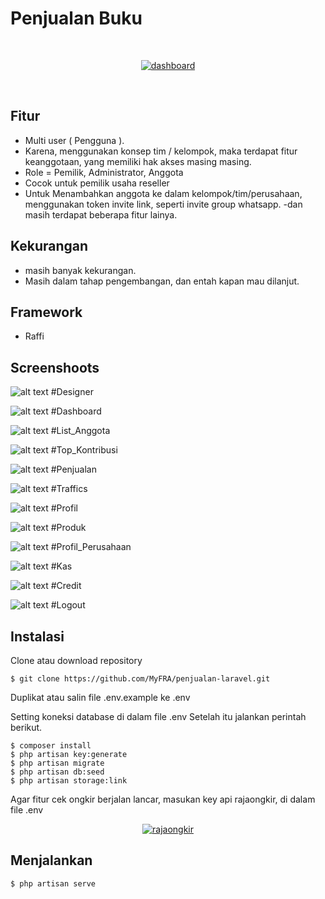 # Penjualan Buku
<br>
 <p align="center">
 <a href="https://ibb.co/wLtMZXx"><img src="https://i.ibb.co/3sKB5qL/dashboard.png" alt="dashboard" border="0"></a>
 </p>

 <br /> 

## Fitur

- Multi user ( Pengguna ).
- Karena, menggunakan konsep tim / kelompok, maka terdapat fitur keanggotaan, yang memiliki hak akses masing masing.
- Role = Pemilik, Administrator, Anggota
- Cocok untuk pemilik usaha reseller
- Untuk Menambahkan anggota ke dalam kelompok/tim/perusahaan, menggunakan token invite link, seperti invite group whatsapp.
-dan masih terdapat beberapa fitur lainya.

## Kekurangan

- masih banyak kekurangan.
- Masih dalam tahap pengembangan, dan entah kapan mau dilanjut.



## Framework

- Raffi



## Screenshoots

![alt text](https://github.com/multaraffi/penjualan_buku/blob/main/Screenshoot%20sia/Designer%20phpmyadmin.jpeg?raw=true)
#Designer

![alt text](https://github.com/multaraffi/penjualan_buku/blob/main/Screenshoot%20sia/Dashboard.jpeg?raw=true)
#Dashboard

![alt text](https://github.com/multaraffi/penjualan_buku/blob/main/Screenshoot%20sia/List%20Anggota.jpeg?raw=true)
#List_Anggota

![alt text](https://github.com/multaraffi/penjualan_buku/blob/main/Screenshoot%20sia/Top%20Kontribusi.jpeg?raw=true)
#Top_Kontribusi

![alt text](https://github.com/multaraffi/penjualan_buku/blob/main/Screenshoot%20sia/Penjualan.jpeg?raw=true)
#Penjualan

![alt text](https://github.com/multaraffi/penjualan_buku/blob/main/Screenshoot%20sia/Traffics.jpeg?raw=true)
#Traffics

![alt text](https://github.com/multaraffi/penjualan_buku/blob/main/Screenshoot%20sia/Profil.jpeg?raw=true)
#Profil

![alt text](https://github.com/multaraffi/penjualan_buku/blob/main/Screenshoot%20sia/Produk.jpeg?raw=true)
#Produk

![alt text](https://github.com/multaraffi/penjualan_buku/blob/main/Screenshoot%20sia/Profil%20Perusahaan.jpeg?raw=true)
#Profil_Perusahaan

![alt text](https://github.com/multaraffi/penjualan_buku/blob/main/Screenshoot%20sia/Kas.jpeg?raw=true)
#Kas

![alt text](https://github.com/multaraffi/penjualan_buku/blob/main/Screenshoot%20sia/Credit.jpeg?raw=true)
#Credit

![alt text](https://github.com/multaraffi/penjualan_buku/blob/main/Screenshoot%20sia/Logout.jpeg?raw=true)
#Logout



</p>

## Instalasi

Clone atau download repository

`$ git clone https://github.com/MyFRA/penjualan-laravel.git`

Duplikat atau salin file .env.example ke .env

Setting koneksi database di dalam file .env
Setelah itu jalankan perintah berikut.

`$ composer install` <br>
`$ php artisan key:generate` <br>
`$ php artisan migrate` <br>
`$ php artisan db:seed` <br>
`$ php artisan storage:link`

Agar fitur cek ongkir berjalan lancar, masukan key api rajaongkir, di dalam file .env
<p align="center">
<a href="https://ibb.co/LzX89PH"><img src="https://i.ibb.co/0jRcYXv/rajaongkir.png" alt="rajaongkir" border="0"></a>
</p>


## Menjalankan

`$ php artisan serve`
<br><br>
